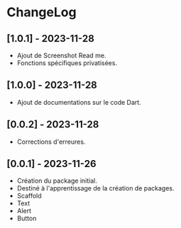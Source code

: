 # ChangeLog

## [1.0.1] - 2023-11-28

* Ajout de Screenshot Read me.
* Fonctions spécifiques privatisées.

## [1.0.0] - 2023-11-28

* Ajout de documentations sur le code Dart.

## [0.0.2] - 2023-11-28

* Corrections d'erreures.

## [0.0.1] - 2023-11-26

* Création du package initial.
* Destiné à l'apprentissage de la création de packages.
* Scaffold
* Text
* Alert
* Button
